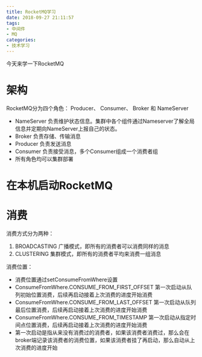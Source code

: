 ```yaml
---
title: RocketMQ学习
date: 2018-09-27 21:11:57
tags: 
- 中间件
- MQ
categories: 
- 技术学习
---
```


今天来学一下RocketMQ

# 架构
RocketMQ分为四个角色： Producer、 Consumer、 Broker 和 NameServer
- NameServer 负责维护状态信息。集群中各个组件通过Nameserver了解全局信息并定期向NameServer上报自己的状态。
- Broker 负责存储、传输消息
- Producer 负责发送消息
- Consumer 负责接受消息，多个Consumer组成一个消费者组
- 所有角色均可以集群部署

<!-- more -->

# 在本机启动RocketMQ


# 消费

消费方式分为两种：
1. BROADCASTING 广播模式，即所有的消费者可以消费同样的消息 
2. CLUSTERING 集群模式，即所有的消费者平均来消费一组消息 

消费位置：
- 消费位置通过setConsumeFromWhere设置
- ConsumeFromWhere.CONSUME_FROM_FIRST_OFFSET 第一次启动从队列初始位置消费，后续再启动接着上次消费的进度开始消费 
- ConsumeFromWhere.CONSUME_FROM_LAST_OFFSET 第一次启动从队列最后位置消费，后续再启动接着上次消费的进度开始消费
- ConsumeFromWhere.CONSUME_FROM_TIMESTAMP 第一次启动从指定时间点位置消费，后续再启动接着上次消费的进度开始消费 
- 第一次启动是指从来没有消费过的消费者，如果该消费者消费过，那么会在broker端记录该消费者的消费位置，如果该消费者挂了再启动，那么自动从上次消费的进度开始




